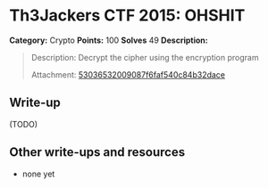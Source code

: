 # Th3Jackers CTF 2015: OHSHIT

**Category:** Crypto
**Points:** 100
**Solves** 49
**Description:**

> Description: Decrypt the cipher using the encryption program
>
> Attachment: [53036532009087f6faf540c84b32dace](53036532009087f6faf540c84b32dace)

## Write-up

(TODO)

## Other write-ups and resources

* none yet
